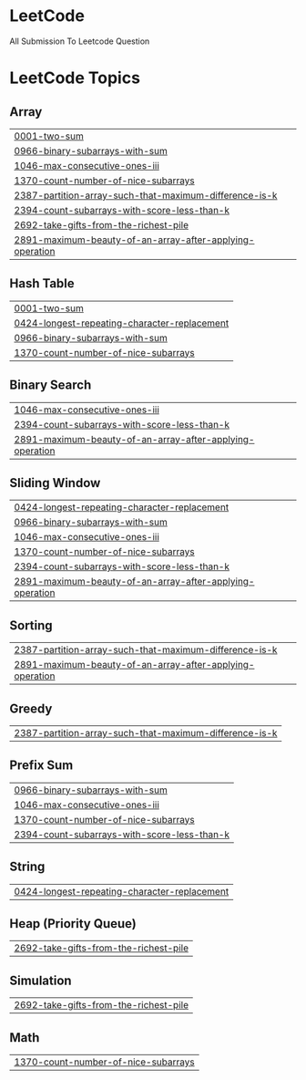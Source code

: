 # LeetCode
All Submission To Leetcode Question

<!---LeetCode Topics Start-->
# LeetCode Topics
## Array
|  |
| ------- |
| [0001-two-sum](https://github.com/25niranjan/LeetCode/tree/master/0001-two-sum) |
| [0966-binary-subarrays-with-sum](https://github.com/25niranjan/LeetCode/tree/master/0966-binary-subarrays-with-sum) |
| [1046-max-consecutive-ones-iii](https://github.com/25niranjan/LeetCode/tree/master/1046-max-consecutive-ones-iii) |
| [1370-count-number-of-nice-subarrays](https://github.com/25niranjan/LeetCode/tree/master/1370-count-number-of-nice-subarrays) |
| [2387-partition-array-such-that-maximum-difference-is-k](https://github.com/25niranjan/LeetCode/tree/master/2387-partition-array-such-that-maximum-difference-is-k) |
| [2394-count-subarrays-with-score-less-than-k](https://github.com/25niranjan/LeetCode/tree/master/2394-count-subarrays-with-score-less-than-k) |
| [2692-take-gifts-from-the-richest-pile](https://github.com/25niranjan/LeetCode/tree/master/2692-take-gifts-from-the-richest-pile) |
| [2891-maximum-beauty-of-an-array-after-applying-operation](https://github.com/25niranjan/LeetCode/tree/master/2891-maximum-beauty-of-an-array-after-applying-operation) |
## Hash Table
|  |
| ------- |
| [0001-two-sum](https://github.com/25niranjan/LeetCode/tree/master/0001-two-sum) |
| [0424-longest-repeating-character-replacement](https://github.com/25niranjan/LeetCode/tree/master/0424-longest-repeating-character-replacement) |
| [0966-binary-subarrays-with-sum](https://github.com/25niranjan/LeetCode/tree/master/0966-binary-subarrays-with-sum) |
| [1370-count-number-of-nice-subarrays](https://github.com/25niranjan/LeetCode/tree/master/1370-count-number-of-nice-subarrays) |
## Binary Search
|  |
| ------- |
| [1046-max-consecutive-ones-iii](https://github.com/25niranjan/LeetCode/tree/master/1046-max-consecutive-ones-iii) |
| [2394-count-subarrays-with-score-less-than-k](https://github.com/25niranjan/LeetCode/tree/master/2394-count-subarrays-with-score-less-than-k) |
| [2891-maximum-beauty-of-an-array-after-applying-operation](https://github.com/25niranjan/LeetCode/tree/master/2891-maximum-beauty-of-an-array-after-applying-operation) |
## Sliding Window
|  |
| ------- |
| [0424-longest-repeating-character-replacement](https://github.com/25niranjan/LeetCode/tree/master/0424-longest-repeating-character-replacement) |
| [0966-binary-subarrays-with-sum](https://github.com/25niranjan/LeetCode/tree/master/0966-binary-subarrays-with-sum) |
| [1046-max-consecutive-ones-iii](https://github.com/25niranjan/LeetCode/tree/master/1046-max-consecutive-ones-iii) |
| [1370-count-number-of-nice-subarrays](https://github.com/25niranjan/LeetCode/tree/master/1370-count-number-of-nice-subarrays) |
| [2394-count-subarrays-with-score-less-than-k](https://github.com/25niranjan/LeetCode/tree/master/2394-count-subarrays-with-score-less-than-k) |
| [2891-maximum-beauty-of-an-array-after-applying-operation](https://github.com/25niranjan/LeetCode/tree/master/2891-maximum-beauty-of-an-array-after-applying-operation) |
## Sorting
|  |
| ------- |
| [2387-partition-array-such-that-maximum-difference-is-k](https://github.com/25niranjan/LeetCode/tree/master/2387-partition-array-such-that-maximum-difference-is-k) |
| [2891-maximum-beauty-of-an-array-after-applying-operation](https://github.com/25niranjan/LeetCode/tree/master/2891-maximum-beauty-of-an-array-after-applying-operation) |
## Greedy
|  |
| ------- |
| [2387-partition-array-such-that-maximum-difference-is-k](https://github.com/25niranjan/LeetCode/tree/master/2387-partition-array-such-that-maximum-difference-is-k) |
## Prefix Sum
|  |
| ------- |
| [0966-binary-subarrays-with-sum](https://github.com/25niranjan/LeetCode/tree/master/0966-binary-subarrays-with-sum) |
| [1046-max-consecutive-ones-iii](https://github.com/25niranjan/LeetCode/tree/master/1046-max-consecutive-ones-iii) |
| [1370-count-number-of-nice-subarrays](https://github.com/25niranjan/LeetCode/tree/master/1370-count-number-of-nice-subarrays) |
| [2394-count-subarrays-with-score-less-than-k](https://github.com/25niranjan/LeetCode/tree/master/2394-count-subarrays-with-score-less-than-k) |
## String
|  |
| ------- |
| [0424-longest-repeating-character-replacement](https://github.com/25niranjan/LeetCode/tree/master/0424-longest-repeating-character-replacement) |
## Heap (Priority Queue)
|  |
| ------- |
| [2692-take-gifts-from-the-richest-pile](https://github.com/25niranjan/LeetCode/tree/master/2692-take-gifts-from-the-richest-pile) |
## Simulation
|  |
| ------- |
| [2692-take-gifts-from-the-richest-pile](https://github.com/25niranjan/LeetCode/tree/master/2692-take-gifts-from-the-richest-pile) |
## Math
|  |
| ------- |
| [1370-count-number-of-nice-subarrays](https://github.com/25niranjan/LeetCode/tree/master/1370-count-number-of-nice-subarrays) |
<!---LeetCode Topics End-->